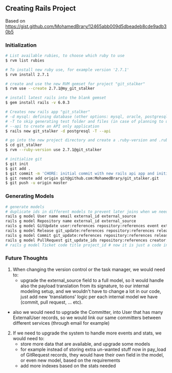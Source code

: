 ## Creating Rails Project

Based on https://gist.github.com/MohamedBrary/12465abb009d5dbeadeb8cde9adb30b5

### Initialization

```sh
# List available rubies, to choose which ruby to use
$ rvm list rubies

# To install new ruby use, for example version '2.7.1'
$ rvm install 2.7.1

# create and use the new RVM gemset for project "git_stalker"
$ rvm use --create 2.7.1@my_git_stalker

# install latest rails into the blank gemset
$ gem install rails -v 6.0.3

# Creates new rails app "git_stalker"
# -d mysql: defining database (other options: mysql, oracle, postgresql, sqlite3, frontbase)
# -T to skip generating test folder and files (in case of planning to use rspec)
# --api to create an API only application
$ rails new git_stalker -d postgresql -T --api

# go into the new project directory and create a .ruby-version and .ruby-gemset for the project
$ cd git_stalker
$ rvm --ruby-version use 2.7.1@git_stalker

# initialize git
$ git init
$ git add .
$ git commit -m 'CHORE: initial commit with new rails api app and initial gems'
$ git remote add origin git@github.com:MohamedBrary/git_stalker.git
$ git push -u origin master
```

### Generating Models

```sh
# generate models
# duplicate ids in different models to prevent later joins when we need the stats
rails g model User name email external_id external_source
rails g model Repository name external_id external_source
rails g model GitUpdate user:references repository:references event external_source payload:json
rails g model Release git_update:references repository:references releaser:references ticket_ids released_at:timestamp tag_name state # state would be updated through PullRequest updates
rails g model Commit git_update:references repository:references release:references committer:references pusher:references pushed_at:timestamp pull_request_ids ticket_ids sha message state
rails g model PullRequest git_update_ids repository:references creator:references approver:references closer:references external_id ticket_ids state
# rails g model Ticket code title project_id # now it is just a code in other models
```

### Future Thoughts

1. When changing the version control or the task manager, we would need to:
   - upgrade the external_source field to a full model, so it would handle also the payload translation from its signature, to our internal modeling setup, and we wouldn't have to change a lot in our code, just add new 'translations' logic per each internal model we have (commit, pull request, ... etc).
  - also we would need to upgrade the Committer, into User that has many ExternalUser records, so we would link our same committers between different services (through email for example)

2. If we need to upgrade the system to handle more events and stats, we would need to:
   - store more data that are available, and upgrade some models
   - for example instead of storing extra un-wanted stuff now in pay_load of GitRequest records, they would have their own field in the model, or even new model, based on the requirements
   - add more indexes based on the stats needed

